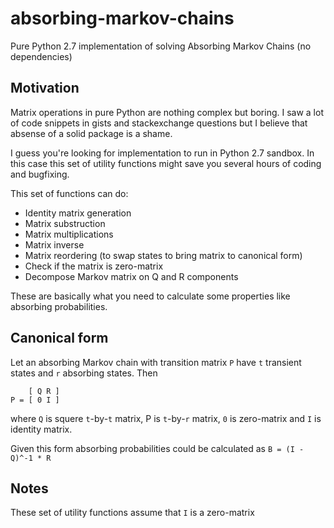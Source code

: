 # absorbing-markov-chains
Pure Python 2.7 implementation of solving Absorbing Markov Chains (no dependencies)

## Motivation
Matrix operations in pure Python are nothing complex but boring. I saw a lot of code snippets in gists and stackexchange questions but I believe that absense of a solid package is a shame.

I guess you're looking for implementation to run in Python 2.7 sandbox. In this case this set of utility functions might save you several hours of coding and bugfixing.

This set of functions can do:
* Identity matrix generation
* Matrix substruction
* Matrix multiplications
* Matrix inverse
* Matrix reordering (to swap states to bring matrix to canonical form)
* Check if the matrix is zero-matrix
* Decompose Markov matrix on Q and R components

These are basically what you need to calculate some properties like absorbing probabilities.

## Canonical form
Let an absorbing Markov chain with transition matrix `P` have `t` transient states and `r` absorbing states. Then
```
    [ Q R ]
P = [ 0 I ]
```
where `Q` is squere `t`-by-`t` matrix, P is `t`-by-`r` matrix, `0` is zero-matrix and `I` is identity matrix.

Given this form absorbing probabilities could be calculated as `B = (I - Q)^-1 * R` 

## Notes
These set of utility functions assume that `I` is a zero-matrix
